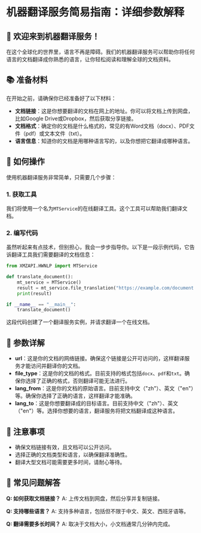 # 机器翻译服务简易指南：详细参数解释

## 🌟 欢迎来到机器翻译服务！

在这个全球化的世界里，语言不再是障碍。我们的机器翻译服务可以帮助你将任何语言的文档翻译成你熟悉的语言，让你轻松阅读和理解全球的文档资料。

## 📚 准备材料

在开始之前，请确保你已经准备好了以下材料：
- **文档链接**：这是你想要翻译的文档在网上的地址。你可以将文档上传到网盘，比如Google Drive或Dropbox，然后获取分享链接。
- **文档格式**：确定你的文档是什么格式的，常见的有Word文档（docx）、PDF文件（pdf）或文本文件（txt）。
- **语言信息**：知道你的文档是用哪种语言写的，以及你想把它翻译成哪种语言。

## 🚀 如何操作

使用机器翻译服务非常简单，只需要几个步骤：

### 1. 获取工具

我们将使用一个名为`MTService`的在线翻译工具。这个工具可以帮助我们翻译文档。

### 2. 编写代码

虽然听起来有点技术，但别担心，我会一步步指导你。以下是一段示例代码，它告诉翻译工具我们需要翻译的文档信息：

```python
from XMZAPI.HWNLP import MTService

def translate_document():
    mt_service = MTService()
    result = mt_service.file_translation("https://example.com/document.docx", "docx", "zh", "en")
    print(result)

if __name__ == "__main__":
    translate_document()
```

这段代码创建了一个翻译服务实例，并请求翻译一个在线文档。

## 🎯 参数详解

- **url**：这是你的文档的网络链接。确保这个链接是公开可访问的，这样翻译服务才能访问并翻译你的文档。
- **file_type**：这是你的文档的格式。目前支持的格式包括`docx`、`pdf`和`txt`。确保你选择了正确的格式，否则翻译可能无法进行。
- **lang_from**：这是你的文档的原始语言。目前支持中文（"zh"）、英文（"en"）等。确保你选择了正确的语言，这样翻译才能准确。
- **lang_to**：这是你想要翻译成的目标语言。目前支持中文（"zh"）、英文（"en"）等。选择你想要的语言，翻译服务将把文档翻译成这种语言。

## 📝 注意事项

- 确保文档链接有效，且文档可以公开访问。
- 选择正确的文档类型和语言，以确保翻译准确性。
- 翻译大型文档可能需要更多时间，请耐心等待。

## 🤔 常见问题解答

**Q: 如何获取文档链接？**
A: 上传文档到网盘，然后分享并复制链接。

**Q: 支持哪些语言？**
A: 支持多种语言，包括但不限于中文、英文、西班牙语等。

**Q: 翻译需要多长时间？**
A: 取决于文档大小，小文档通常几分钟内完成。

